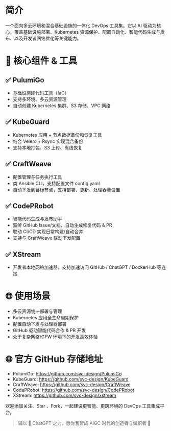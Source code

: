 # 简介

一个面向多云环境和混合基础设施的一体化 DevOps 工具集。它以 AI 驱动为核心，覆盖基础设施部署、Kubernetes 资源保护、配置自动化、智能代码生成与发布、以及开发者网络优化等关键能力。


# 🔧 核心组件 & 工具

##  ✅ PulumiGo

- 基础设施即代码工具（IaC）
- 支持多环境、多云资源管理
- 自动创建 Kubernetes 集群、S3 存储、VPC 网络

## ✅ KubeGuard

- Kubernetes 应用 + 节点数据备份和恢复工具
- 结合 Velero + Rsync 实现混合备份
- 支持本地打包、S3 上传、离线恢复

## ✅ CraftWeave

- 配置管理与任务执行工具
- 类 Ansible CLI，支持配置文件 config.yaml
- 自动下发到目标节点，支持部署、更新、处理器量设置

## ✅ CodePRobot

- 智能代码生成与发布助手
- 监听 GitHub Issue/文档，自动生成修复代码 & PR
- 联动 CI/CD 实现日常构建/自动合并
- 支持与 CraftWeave 联动下发配置

## ✅ XStream

- 开发者本地网络加速器，支持加速访问 GitHub / ChatGPT / DockerHub 等连接


# 🌐 使用场景

- 多云资源统一部署与管理
- Kubernetes 应用全生命周期保护
- 配置自动下发与处理器部署
- GitHub 驱动智能代码合作 & PR 开发
- 处于复杂网络/GFW 环境下的开发高效体验


# 🌐 官方 GitHub 存储地址

- PulumiGo: https://github.com/svc-design/PulumiGo
- KubeGuard: https://github.com/svc-design/KubeGuard
- CraftWeave: https://github.com/svc-design/CraftWeave
- CodePRobot: https://github.com/svc-design/CodePRobot
- XStream: https://github.com/svc-design/xstream

欢迎添加关注、Star 、Fork，一起建设更智能、更跨环境的 DevOps 工具集成平台。

> 辅以 🤖 ChatGPT 之力，愿你我皆成 AIGC 时代的创造者与编织者 🚀
